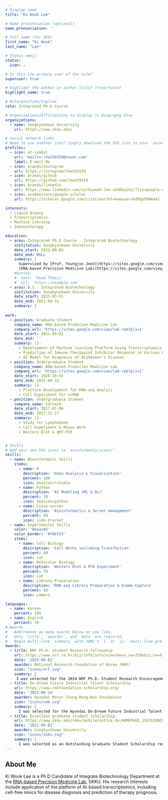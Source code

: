```yaml
---
# Display name
title: "Ki Wook Lee"

# Name pronunciation (optional)
name_pronunciation: ''

# Full name (for SEO)
first_name: "Ki Wook"
last_name: "Lee"

# Status emoji
status:
  icon: ☕️

# Is this the primary user of the site?
superuser: true

# Highlight the author in author lists? (true/false)
highlight_name: true

# Role/position/tagline
role: Integrated Ph.D Course

# Organizations/Affiliations to display in Biography blox
organizations:
  - name: Sungkyunkwan University
    url: https://www.skku.edu/

# Social network links
# Need to use another icon? Simply download the SVG icon to your `assets/media/icons/` folder.
profiles:
  - icon: at-symbol
    url: 'mailto:lkw159159@naver.com'
    label: E-mail Me
  - icon: brands/instagram
    url: https://instagram/lkw159159
  - icon: brands/github
    url: https://github.com/lkw159159
  - icon: brands/linkedin
    url: https://www.linkedin.com/in/kiwook-lee-a346ba1b2/?trk=people-guest_people_search-card&originalSubdomain=kr
  - icon: academicons/google-scholar
    url: https://scholar.google.com/citations?hl=ko&user=bdRdpfMAAAAJ

interests:
  - Liquid Biopsy
  - Transcriptomics
  - Machine Learning
  - Immunotherapy

education:
  - area: Integrated Ph.D Course - Integrated Biotechnology
    institution: Sungkyunkwan University
    date_start: 2021-09-01
    date_end: NULL 
    summary: |
      Supervised by [Prof. Youngjun Jeon](https://sites.google.com/view/lab-rpm/personnel/professor?authuser=0).
      [RNA-based Precision Medicine Lab](https://sites.google.com/view/lab-rpm/home?authuser=0)
    #button:
    #  text: 'Read Thesis'
    #  url: 'https://example.com'
  - area: B.S - Integrated Biotechnology
    institution: Sungkyunkwan University
    date_start: 2015-03-01
    date_end: 2021-08-31
    summary: |
      
work:
  - position: Graduate Student
    company_name: RNA-based Predicion Medicine Lab
    company_url: 'https://sites.google.com/view/lab-rpm?pli=1'
    date_start: 2021-09-01
    date_end: ''
    summary: |2-
      - Development of Machine learning Platform Using Transcriptomics
      - Prediction of Immune Checkpoint Inhibitor Response in Various Cancers
      - AI Model for Diagnosis of Alzheimer's Disease
  - position: Undergraduate Student
    company_name: RNA-based Predicion Medicine Lab
    company_url: 'https://sites.google.com/view/lab-rpm?pli=1'
    date_start: 2020-10-01
    date_end: 2021-08-31
    summary: |2-
      - Platform Development for RNA-seq Analyis
      - Cell Experiment for ncRNA
  - position: Undergraduate Student
    company_name: Celtech
    date_start: 2017-01-08
    date_end: 2017-12-27
    summary: |2-
      - Study for Lymphedema
      - Cell Experiment & Mouse Work
      - Western Blot & qRT-PCR


# Skills
# Add your own SVG icons to `assets/media/icons/`
skills:
  - name: Bioinformatic Skills
    items:
      - name: R
        description: 'Data Analysis & Visualization'
        percent: 100
        icon: devicon/rstudio
      - name: Python
        description: 'AI Modeling (ML & DL)'
        percent: 70
        icon: devicon/python
      - name: Linux-server
        description: 'Bioinformatics & Server management'
        percent: 60
        icon: code-bracket
  - name: Experimental Skills
    color: '#eeac02'
    color_border: '#f0bf23'
    items:
      - name: Cell Biology
        description: 'Cell Works including Transfection'
        percent: 60
        icon: cat
      - name: Molecular Biology
        description: 'Western Blot & PCR Experiment'
        percent: 70
        icon: cat
      - name: Library Preparation
        description: 'RNA-seq Library Preparation & Exome Capture'
        percent: 80
        icon: camera

languages:
  - name: Korean
    percent: 100
  - name: English
    percent: 70
# Awards.
#   Add/remove as many awards below as you like.
#   Only `title`, `awarder`, and `date` are required.
#   Begin multi-line `summary` with YAML's `|` or `|2-` multi-line prefix and indent 2 spaces below.
awards:
  - title: NRF Ph.D. Student Research Fellowship
    url: https://www.nrf.re.kr/biz/info/info/view?menu_no=378&biz_no=416
    date: '2024-09-01'
    awarder: National Research Foundation of Korea (NRF)
    icon: "icons/nrf.svg"
    summary: |
     I was selected for the 2024 NRF Ph.D. Student Research Encouragement Grant by the National Research Foundation of Korea, securing a two-year individual research project. As a result, I am receiving research funding from NRF for two years.
  - title: On-dream Future Industrial Talent Scholarship
    url: https://www.cmkfoundation-scholarship.org/
    date: '2023-06-14'
    awarder: Hyundai Motor Chung Mong-Koo Foundation
    icon: "icons/cmk.svg"
    summary: |
      I was selected for the Hyundai On-Dream Future Industrial Talent Scholarship in 2023 and have been receiving benefits each semester, including tuition support, living expenses, annual conference participation funding, and a scholarship for research publication.
  - title: Excellent graduate student scholarship
    url: https://www.skku.edu/skku/mobile/notice.do;HOMEPAGE_JSESSIONID=x4DM0lI1lVcfezW7QeoXzfCjKOW8S2W_L6CmAOO5mO_aAfsM2uw0!-2129878608?mode=view&articleNo=89082&article.offset=880&articleLimit=10&srSearchVal=%EB%8C%80%ED%95%99%EC%9B%90
    date: '2021-09-01'
    awarder: Sungkyunkwan University
    icon: "icons/skku.svg"
    summary: |
      I was selected as an Outstanding Graduate Student Scholarship recipient at Sungkyunkwan University for the second half of 2021 and received tuition support each semester.
---
```


## About Me

Ki Wook Lee is a Ph.D Candidate of Integrate Biotechnology Department at the [RNA-based Precision Medicine Lab](https://sites.google.com/view/lab-rpm/home?authuser=0), SKKU. His research interests include application of the platform of AI-based transcriptomics, including cell-free omics for disease diagnosis and prediction of therapy prognosis.
